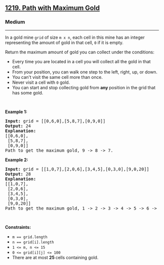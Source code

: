 <h2><a href="https://leetcode.com/problems/path-with-maximum-gold/">1219. Path with Maximum Gold</a></h2><h3>Medium</h3><hr><div style="user-select: auto;"><p style="user-select: auto;">In a gold mine <code style="user-select: auto;">grid</code> of size <code style="user-select: auto;">m x n</code>, each cell in this mine has an integer representing the amount of gold in that cell, <code style="user-select: auto;">0</code> if it is empty.</p>

<p style="user-select: auto;">Return the maximum amount of gold you can collect under the conditions:</p>

<ul style="user-select: auto;">
	<li style="user-select: auto;">Every time you are located in a cell you will collect all the gold in that cell.</li>
	<li style="user-select: auto;">From your position, you can walk one step to the left, right, up, or down.</li>
	<li style="user-select: auto;">You can't visit the same cell more than once.</li>
	<li style="user-select: auto;">Never visit a cell with <code style="user-select: auto;">0</code> gold.</li>
	<li style="user-select: auto;">You can start and stop collecting gold from <strong style="user-select: auto;">any </strong>position in the grid that has some gold.</li>
</ul>

<p style="user-select: auto;">&nbsp;</p>
<p style="user-select: auto;"><strong style="user-select: auto;">Example 1:</strong></p>

<pre style="user-select: auto;"><strong style="user-select: auto;">Input:</strong> grid = [[0,6,0],[5,8,7],[0,9,0]]
<strong style="user-select: auto;">Output:</strong> 24
<strong style="user-select: auto;">Explanation:</strong>
[[0,6,0],
 [5,8,7],
 [0,9,0]]
Path to get the maximum gold, 9 -&gt; 8 -&gt; 7.
</pre>

<p style="user-select: auto;"><strong style="user-select: auto;">Example 2:</strong></p>

<pre style="user-select: auto;"><strong style="user-select: auto;">Input:</strong> grid = [[1,0,7],[2,0,6],[3,4,5],[0,3,0],[9,0,20]]
<strong style="user-select: auto;">Output:</strong> 28
<strong style="user-select: auto;">Explanation:</strong>
[[1,0,7],
 [2,0,6],
 [3,4,5],
 [0,3,0],
 [9,0,20]]
Path to get the maximum gold, 1 -&gt; 2 -&gt; 3 -&gt; 4 -&gt; 5 -&gt; 6 -&gt; 7.
</pre>

<p style="user-select: auto;">&nbsp;</p>
<p style="user-select: auto;"><strong style="user-select: auto;">Constraints:</strong></p>

<ul style="user-select: auto;">
	<li style="user-select: auto;"><code style="user-select: auto;">m == grid.length</code></li>
	<li style="user-select: auto;"><code style="user-select: auto;">n == grid[i].length</code></li>
	<li style="user-select: auto;"><code style="user-select: auto;">1 &lt;= m, n &lt;= 15</code></li>
	<li style="user-select: auto;"><code style="user-select: auto;">0 &lt;= grid[i][j] &lt;= 100</code></li>
	<li style="user-select: auto;">There are at most <strong style="user-select: auto;">25 </strong>cells containing gold.</li>
</ul>
</div>